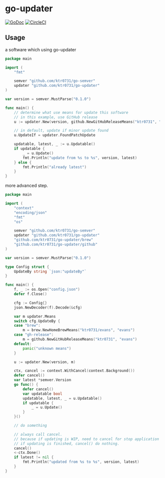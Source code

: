 # go-updater
[![GoDoc](https://godoc.org/github.com/ktr0731/go-updater?status.svg)](https://godoc.org/github.com/ktr0731/go-updater)
[![CircleCI](https://circleci.com/gh/ktr0731/go-updater.svg?style=svg)](https://circleci.com/gh/ktr0731/go-updater)  

## Usage
a software which using go-updater
``` go
package main

import (
	"fmt"

	semver "github.com/ktr0731/go-semver"
	updater "github.com/ktr0731/go-updater"
)

var version = semver.MustParse("0.1.0")

func main() {
	// determine what use means for update this software
	// in this example, use GitHub release
	u := updater.New(version, github.NewGitHubReleaseMeans("ktr0731", "evans"))

	// in default, update if minor update found
	u.UpdateIf = updater.FoundPatchUpdate

	updatable, latest, _ := u.Updatable()
	if updatable {
		_ = u.Update()
		fmt.Println("update from %s to %s", version, latest)
	} else {
		fmt.Println("already latest")
	}
}
```

more advanced step.
``` go
package main

import (
	"context"
	"encoding/json"
	"fmt"
	"os"

	semver "github.com/ktr0731/go-semver"
	updater "github.com/ktr0731/go-updater"
	"github.com/ktr0731/go-updater/brew"
	"github.com/ktr0731/go-updater/github"
)

var version = semver.MustParse("0.1.0")

type Config struct {
	UpdateBy string `json:"updateBy"`
}

func main() {
	f, _ := os.Open("config.json")
	defer f.Close()

	cfg := Config{}
	json.NewDecoder(f).Decode(&cfg)

	var m updater.Means
	switch cfg.UpdateBy {
	case "brew":
		m = brew.NewHomeBrewMeans("ktr0731/evans", "evans")
	case "gh-release":
		m = github.NewGitHubReleaseMeans("ktr0731", "evans")
	default:
		panic("unknown means")
	}

	u := updater.New(version, m)

	ctx, cancel := context.WithCancel(context.Background())
	defer cancel()
	var latest *semver.Version
	go func() {
		defer cancel()
		var updatable bool
		updatable, latest, _ = u.Updatable()
		if updatable {
			_ = u.Update()
		}
	}()

	// do something

	// always call cancel.
	// because if updating is WIP, need to cancel for stop application immediately.
	// if updating is finished, cancel() do nothing.
	cancel()
	<-ctx.Done()
	if latest != nil {
		fmt.Println("updated from %s to %s", version, latest)
	}
}
```
